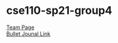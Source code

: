 # cse110-sp21-group4

[Team Page](https://github.com/cse110-sp21-group4/cse110-sp21-group4/blob/main/admin/team.md)  
[Bullet Jounal Link](https://cse110-sp21-group4.github.io/cse110-sp21-group4/source/)
